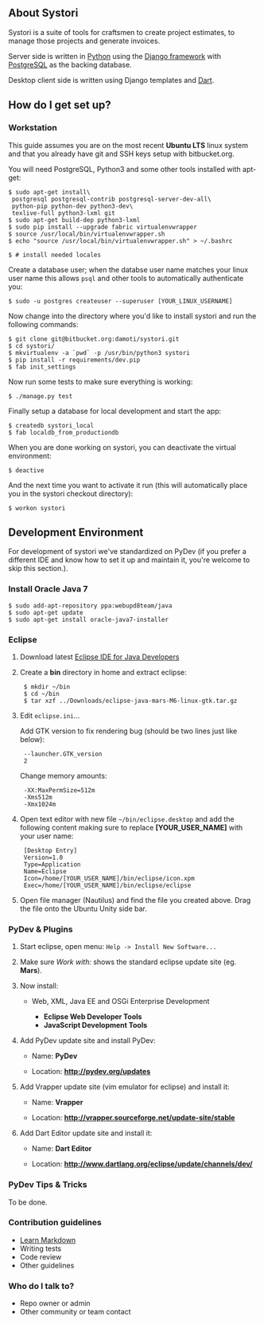 ## About Systori

Systori is a suite of tools for craftsmen to create project estimates, to manage those projects and generate invoices.

Server side is written in [Python](https://www.python.org/) using the [Django framework](https://www.djangoproject.com/) with [PostgreSQL](http://www.postgresql.org/) as the backing database.

Desktop client side is written using Django templates and [Dart](https://www.dartlang.org/).

## How do I get set up?

### Workstation

This guide assumes you are on the most recent **Ubuntu LTS** linux system and that you already have git and SSH keys setup with bitbucket.org.

You will need PostgreSQL, Python3 and some other tools installed with apt-get:

```
$ sudo apt-get install\
 postgresql postgresql-contrib postgresql-server-dev-all\
 python-pip python-dev python3-dev\
 texlive-full python3-lxml git
$ sudo apt-get build-dep python3-lxml
$ sudo pip install --upgrade fabric virtualenvwrapper
$ source /usr/local/bin/virtualenvwrapper.sh
$ echo "source /usr/local/bin/virtualenvwrapper.sh" > ~/.bashrc

$ # install needed locales
```

Create a database user; when the databse user name matches your linux user name this allows `psql` and other tools to automatically authenticate you:

```
$ sudo -u postgres createuser --superuser [YOUR_LINUX_USERNAME]
```

Now change into the directory where you'd like to install systori and run the following commands:

```
$ git clone git@bitbucket.org:damoti/systori.git
$ cd systori/
$ mkvirtualenv -a `pwd` -p /usr/bin/python3 systori
$ pip install -r requirements/dev.pip
$ fab init_settings
```

Now run some tests to make sure everything is working:

```
$ ./manage.py test
```

Finally setup a database for local development and start the app:

```
$ createdb systori_local
$ fab localdb_from_productiondb
```

When you are done working on systori, you can deactivate the virtual environment:

```
$ deactive
```

And the next time you want to activate it run (this will automatically place you in the systori checkout directory):

```
$ workon systori
```


## Development Environment

For development of systori we've standardized on PyDev (if you prefer a different IDE and know how to set it up and maintain it, you're welcome to skip this section.).


### Install Oracle Java 7

```
$ sudo add-apt-repository ppa:webupd8team/java
$ sudo apt-get update
$ sudo apt-get install oracle-java7-installer
```


### Eclipse

1. Download latest [Eclipse IDE for Java Developers](http://www.eclipse.org/downloads/)


1. Create a **bin** directory in home and extract eclipse:


        $ mkdir ~/bin
        $ cd ~/bin
        $ tar xzf ../Downloads/eclipse-java-mars-M6-linux-gtk.tar.gz


1. Edit ```eclipse.ini```...


    Add GTK version to fix rendering bug (should be two lines just like below):


        --launcher.GTK_version
        2


    Change memory amounts:


        -XX:MaxPermSize=512m
        -Xms512m
        -Xmx1024m


1. Open text editor with new file ```~/bin/eclipse.desktop``` and add the following content making sure to replace **[YOUR_USER_NAME]** with your user name:


        [Desktop Entry]
        Version=1.0
        Type=Application
        Name=Eclipse 
        Icon=/home/[YOUR_USER_NAME]/bin/eclipse/icon.xpm
        Exec=/home/[YOUR_USER_NAME]/bin/eclipse/eclipse


1. Open file manager (Nautilus) and find the file you created above. Drag the file onto the Ubuntu Unity side bar.


### PyDev & Plugins

1. Start eclipse, open menu: ```Help -> Install New Software...```

1. Make sure *Work with:* shows the standard eclipse update site (eg. **Mars**).

1. Now install:

    * Web, XML, Java EE and OSGi Enterprise Development

        * **Eclipse Web Developer Tools**
        * **JavaScript Development Tools**

1. Add PyDev update site and install PyDev:

    * Name: **PyDev**

    * Location: **http://pydev.org/updates**

1. Add Vrapper update site (vim emulator for eclipse) and install it:

    * Name: **Vrapper**

    * Location: **http://vrapper.sourceforge.net/update-site/stable**

1. Add Dart Editor update site and install it:

    * Name: **Dart Editor**

    * Location: **http://www.dartlang.org/eclipse/update/channels/dev/**

### PyDev Tips & Tricks

To be done.


### Contribution guidelines ###

* [Learn Markdown](https://bitbucket.org/tutorials/markdowndemo)
* Writing tests
* Code review
* Other guidelines

### Who do I talk to? ###

* Repo owner or admin
* Other community or team contact